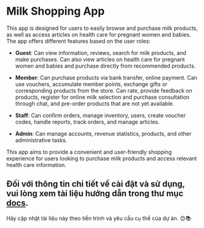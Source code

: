# Milk Shopping App

This app is designed for users to easily browse and purchase milk products, as well as access articles on health care for pregnant women and babies. The app offers different features based on the user roles:

- **Guest**: Can view information, reviews, search for milk products, and make purchases. Can also view articles on health care for pregnant women and babies and purchase directly from recommended products.
  
- **Member**: Can purchase products via bank transfer, online payment. Can use vouchers, accumulate member points, exchange gifts or corresponding products from the store. Can rate, provide feedback on products, register for online milk selection and purchase consultation through chat, and pre-order products that are not yet available.
  
- **Staff**: Can confirm orders, manage inventory, users, create voucher codes, handle reports, track orders, and manage articles.
  
- **Admin**: Can manage accounts, revenue statistics, products, and other administrative tasks.

This app aims to provide a convenient and user-friendly shopping experience for users looking to purchase milk products and access relevant health care information.

Đối với thông tin chi tiết về cài đặt và sử dụng, vui lòng xem tài liệu hướng dẫn trong thư mục [docs](https://docs.google.com/document/d/1yvmd45YdcSHViA0HYDEPRxFCS-TnyH0OSEeQMWt52lY/edit?usp=sharing).
---
Hãy cập nhật tài liệu này theo tiến trình và yêu cầu cụ thể của dự án. 😊📚
